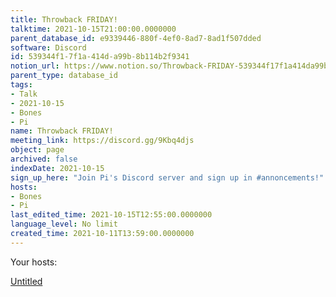 ```yaml
---
title: Throwback FRIDAY!
talktime: 2021-10-15T21:00:00.0000000
parent_database_id: e9339446-880f-4ef0-8ad7-8ad1f507dded
software: Discord
id: 539344f1-7f1a-414d-a99b-8b114b2f9341
notion_url: https://www.notion.so/Throwback-FRIDAY-539344f17f1a414da99b8b114b2f9341
parent_type: database_id
tags:
- Talk
- 2021-10-15
- Bones
- Pi
name: Throwback FRIDAY!
meeting_link: https://discord.gg/9Kbq4djs
object: page
archived: false
indexDate: 2021-10-15
sign_up_here: "Join Pi's Discord server and sign up in #annoncements!"
hosts:
- Bones
- Pi
last_edited_time: 2021-10-15T12:55:00.0000000
language_level: No limit
created_time: 2021-10-11T13:59:00.0000000
---
```




Your hosts:

[Untitled](https://www.notion.so/482e61b02b9c4456b2b4fe86bb7544c6)   





